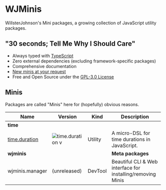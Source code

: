 # WJMinis

WillsterJohnson's Mini packages, a growing collection of JavaScript utility
packages.

## "30 seconds; Tell Me Why I Should Care"

- Always typed with [TypeScript](https://www.typescriptlang.org/)
- Zero external dependencies (excluding framework-specific packages)
- Comprehensive documentation
- [New minis at your request](https://github.com/wjminis/wjminis/issues/new/choose)
- Free and Open Source under the [GPL-3.0 License](./LICENSE)

## Minis

Packages are called "Minis" here for (hopefully) obvious reasons.

| Name            | Version            | Kind    | Description                                                 |
| --------------- | ------------------ | ------- | ----------------------------------------------------------- |
| **time**        |                    |         |                                                             |
| [time.duration] | ![time.duration v] | Utility | A micro-DSL for time durations in JavaScript.               |
| **wjminis**     |                    |         | **Meta packages**                                           |
| wjminis.manager | (unreleased)       | DevTool | Beautiful CLI & Web interface for installing/removing Minis |

[time.duration]: ./packages/time.duration/README.md
[time.duration v]: https://img.shields.io/npm/v/%40wjminis/time.duration?color=444&label=&logo=npm

